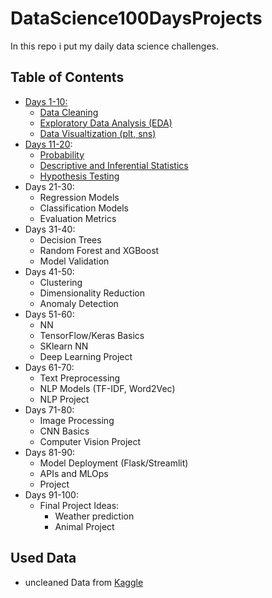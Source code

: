# DataScience100DaysProjects

In this repo i put my daily data science challenges.

## Table of Contents

- [Days 1-10:](https://github.com/Ben-physics-dotcom/DataScience100DaysProjects/tree/main/D_1_10)
  - [Data Cleaning](https://github.com/Ben-physics-dotcom/DataScience100DaysProjects/blob/main/D_1_10/Data_Cleaning.ipynb)
  - [Exploratory Data Analysis (EDA)](https://github.com/Ben-physics-dotcom/DataScience100DaysProjects/blob/main/D_1_10/EDA.ipynb)
  - [Data Visualtization (plt, sns)](https://github.com/Ben-physics-dotcom/DataScience100DaysProjects/blob/main/D_1_10/Data_vis.ipynb)
- [Days 11-20](https://github.com/Ben-physics-dotcom/DataScience100DaysProjects/tree/main/D_11_20):
  - [Probability](https://github.com/Ben-physics-dotcom/DataScience100DaysProjects/blob/main/D_11_20/Probability.ipynb)
  - [Descriptive and Inferential Statistics](https://github.com/Ben-physics-dotcom/DataScience100DaysProjects/blob/main/D_11_20/DIS.ipynb)
  - [Hypothesis Testing](https://github.com/Ben-physics-dotcom/DataScience100DaysProjects/blob/main/D_11_20/DIS.ipynb)
- Days 21-30:
  - Regression Models
  - Classification Models
  - Evaluation Metrics
- Days 31-40:
  - Decision Trees
  - Random Forest and XGBoost
  - Model Validation
- Days 41-50:
  - Clustering
  - Dimensionality Reduction
  - Anomaly Detection
- Days 51-60:
  - NN
  - TensorFlow/Keras Basics
  - SKlearn NN
  - Deep Learning Project
- Days 61-70:
  - Text Preprocessing
  - NLP Models (TF-IDF, Word2Vec)
  - NLP Project
- Days 71-80:
  - Image Processing
  - CNN Basics
  - Computer Vision Project
- Days 81-90:
  - Model Deployment (Flask/Streamlit)
  - APIs and MLOps
  - Project
- Days 91-100:
  - Final Project Ideas:
    - Weather prediction
    - Animal Project

## Used Data

- uncleaned Data from [Kaggle](https://www.kaggle.com/datasets/ehtishamsadiq/uncleaned-laptop-price-dataset)
